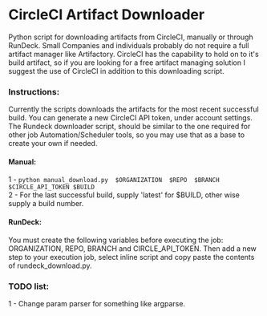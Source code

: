 # CircleCI Artifact Downloader  
Python script for downloading artifacts from CircleCI, manually or through RunDeck. Small Companies and individuals probably do not require a full artifact manager like Artifactory. CircleCI has the capability to hold on to it's build artifact, so if you are looking for a free artifact managing solution I suggest the use of CircleCI in addition to this downloading script.  

### Instructions:  
Currently the scripts downloads the artifacts for the most recent successful build. You can generate a new CircleCI API token, under account settings.  
The Rundeck downloader script, should be similar to the one required for other job Automation/Scheduler tools, so you may use that as a base to create your own if needed.  

#### Manual:
1 - `python manual_download.py  $ORGANIZATION  $REPO  $BRANCH  $CIRCLE_API_TOKEN $BUILD`  
2 - For the last successful build, supply 'latest' for $BUILD, other wise supply a build number.  

#### RunDeck:  
You must create the following variables before executing the job: ORGANIZATION, REPO, BRANCH and CIRCLE_API_TOKEN. Then add a new step to your execution job, select inline script and copy paste the contents of rundeck_download.py.  

### TODO list:  
1 - Change param parser for something like argparse.  
